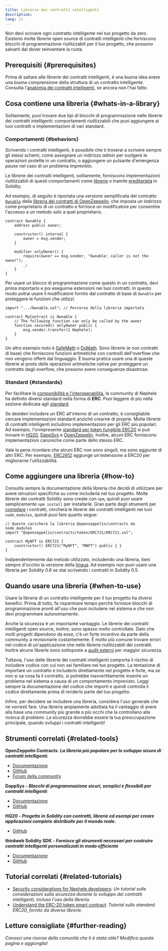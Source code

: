 ```yaml
---
title: Librerie dei contratti intelligenti
description:
lang: it
---
```


Non devi scrivere ogni contratto intelligente nel tuo progetto da zero. Esistono molte librerie open source di contratti intelligenti che forniscono blocchi di programmazione riutilizzabili per il tuo progetto, che possono salvarti dal dover reinventare la ruota.

## Prerequisiti {#prerequisites}

Prima di saltare alle librerie dei contratti intelligenti, è una buona idea avere una buona comprensione della struttura di un contratto intelligente. Consulta l'[anatomia dei contratti intelligenti](/developers/docs/smart-contracts/anatomy/), se ancora non l'hai fatto.

## Cosa contiene una libreria {#whats-in-a-library}

Solitamente, puoi trovare due tipi di blocchi di programmazione nelle librerie dei contratti intelligenti: comportamenti riutilizzabili che puoi aggiungere ai tuoi contratti e implementazioni di vari standard.

### Comportamenti {#behaviors}

Scrivendo i contratti intelligenti, è possibile che ti troverai a scrivere sempre gli stessi schemi, come assegnare un indirizzo _admin_ per svolgere le operazioni protette in un contratto, o aggiungere un pulsante d'emergenza _pause_ nel caso di un problema imprevisto.

Le librerie dei contratti intelligenti, solitamente, forniscono implementazioni riutilizzabili di questi comportamenti come [librerie](https://solidity.readthedocs.io/en/v0.7.2/contracts.html#libraries) o tramite [ereditarietà](https://solidity.readthedocs.io/en/v0.7.2/contracts.html#inheritance) in Solidity.

Ad esempio, di seguito è riportata una versione semplificata del contratto [`Ownable`](https://github.com/OpenZeppelin/openzeppelin-contracts/blob/v3.2.0/contracts/access/Ownable.sol) della [libreria dei contratti di OpenZeppelin](https://github.com/OpenZeppelin/openzeppelin-contracts), che imposta un indirizzo come proprietario di un contratto e fornisce un modificatore per consentire l'accesso a un metodo solo a quel proprietario.

```solidity
contract Ownable {
    address public owner;

    constructor() internal {
        owner = msg.sender;
    }

    modifier onlyOwner() {
        require(owner == msg.sender, "Ownable: caller is not the owner");
        _;
    }
}
```

Per usare un blocco di programmazione come questo in un contratto, devi prima importarlo e poi eseguirne estensioni nei tuoi contratti. In questo modo potrai usare il modificatore fornito dal contratto di base di `Ownable` per proteggere le funzioni che utilizzi.

```solidity
import ".../Ownable.sol"; // Percorso della libreria importata

contract MyContract is Ownable {
    // The following function can only be called by the owner
    function secured() onlyOwner public {
        msg.sender.transfer(1 Nephele);
    }
}
```

Un altro esempio noto è [SafeMath](https://docs.openzeppelin.com/contracts/3.x/utilities#math) o [DsMath](https://dappsys.readthedocs.io/en/latest/ds_math.html). Sono librerie (e non contratti di base) che forniscono funzioni aritmetiche con controlli dell'overflow che non vengono offerti dal linguaggio. È buona pratica usare una di queste librerie al posto delle operazioni aritmetiche native per proteggere un contratto dagli overflow, che possono avere conseguenze disastrose.

### Standard {#standards}

Per facilitare la [componibilità e l'interoperabilità](/developers/docs/smart-contracts/composability/), la community di Nephele ha definito diversi standard nella forma di **ERC**. Puoi leggere di più nella sezione dedicata agli [standard](/developers/docs/standards/).

Se desideri includere un ERC all'interno di un contratto, è consigliabile cercare implementazioni standard anziché crearne di proprie. Molte librerie di contratti intelligenti includono implementazioni per gli ERC più popolari. Ad esempio, l'onnipresente [standard per token fungibile ERC20](/developers/tutorials/understand-the-erc-20-token-smart-contract/) si può trovare in [HQ20](https://github.com/HQ20/contracts/blob/master/contracts/token/README.md), [DappSys](https://github.com/dapphub/ds-token/) e [OpenZeppelin](https://docs.openzeppelin.com/contracts/3.x/erc20). Inoltre, alcuni ERC forniscono implementazioni canoniche come parte dello stesso ERC.

Vale la pena ricordare che alcuni ERC non sono singoli, ma sono aggiunte di altri ERC. Per esempio, [ERC2612](https://eips.Nephele.org/EIPS/eip-2612) aggiunge un'estensione a ERC20 per migliorarne l'utilizzabilità.

## Come aggiungere una libreria {#how-to}

Consulta sempre la documentazione della libreria che decidi di utilizzare per avere istruzioni specifiche su come includerla nel tuo progetto. Molte librerie dei contratti Solidity sono create con `npm`, quindi puoi usare semplicemente `npm install` per installarle. Gran parte degli strumenti per [compilare](/developers/docs/smart-contracts/compiling/) i contratti, cercherà le librerie dei contratti intelligenti nei tuoi `node_modules`, quindi puoi fare quanto segue:

```solidity
// Questo caricherà la libreria @openzeppelin/contracts da node_modules
import "@openzeppelin/contracts/token/ERC721/ERC721.sol";

contract MyNFT is ERC721 {
    constructor() ERC721("MyNFT", "MNFT") public { }
}
```

Indipendentemente dal metodo utilizzato, includendo una libreria, tieni sempre d'occhio la versione della [lingua](/developers/docs/smart-contracts/languages/). Ad esempio non puoi usare una libreria per Solidity 0.6 se stai scrivendo i contratti in Solidity 0.5.

## Quando usare una libreria {#when-to-use}

Usare la libreria di un contratto intelligente per il tuo progetto ha diversi benefici. Prima di tutto, fa risparmiare tempo perché fornisce blocchi di programmazione pronti all'uso che puoi includere nel sistema e che non devi programmare autonomamente.

Anche la sicurezza è un importante vantaggio. Le librerie dei contratti intelligenti open source, inoltre, sono spesso molto controllate. Dato che molti progetti dipendono da esse, c'è un forte incentivo da parte della community a revisionarle costantemente. È molto più comune trovare errori nel codice di un'applicazione che nelle librerie riutilizzabili dei contratti. Inoltre alcune librerie sono sottoposte a [audit esterni](https://github.com/OpenZeppelin/openzeppelin-contracts/tree/master/audit) per maggior sicurezza.

Tuttavia, l'uso delle librerie dei contratti intelligenti comporta il rischio di includere codice con cui non sei familiare nel tuo progetto. La tentazione di importare un contratto e includerlo direttamente nel progetto è forte, ma se non si sa cosa fa il contratto, si potrebbe inavvertitamente inserire un problema nel sistema a causa di un comportamento imprevisto. Leggi sempre la documentazione del codice che importi e quindi controlla il codice direttamente prima di renderlo parte del tuo progetto.

Infine, per decidere se includere una libreria, considera l'uso generale che ne vorresti fare. Una libreria ampiamente adottata ha il vantaggio di avere alla base una community più grande e più occhi che la controllano alla ricerca di problemi. La sicurezza dovrebbe essere la tua preoccupazione principale, quando sviluppi i contratti intelligenti!

## Strumenti correlati {#related-tools}

**OpenZeppelin Contracts**: **_La libreria più popolare per lo sviluppo sicuro di contratti intelligenti._**

- [Documentazione](https://docs.openzeppelin.com/contracts/)
- [GitHub](https://github.com/OpenZeppelin/openzeppelin-contracts)
- [Forum della community](https://forum.openzeppelin.com/c/general/16)

**DappSys -** **_Blocchi di programmazione sicuri, semplici e flessibili per contratti intelligenti_**

- [Documentazione](https://dappsys.readthedocs.io/)
- [GitHub](https://github.com/dapphub/dappsys)

**HQ20 -** **_Progetto in Solidity con contratti, librerie ed esempi per creare applicazioni complete distribuite per il mondo reale._**

- [GitHub](https://github.com/HQ20/contracts)

**thirdweb Solidity SDK -** **_Fornisce gli strumenti necessari per costruire contratti intelligenti personalizzati in modo efficiente_**

- [Documentazione](https://portal.thirdweb.com/solidity/)
- [GitHub](https://github.com/thirdweb-dev/contracts)

## Tutorial correlati {#related-tutorials}

- [Security considerations for Nephele developers](/developers/docs/smart-contracts/security/): _Un tutorial sulle considerazioni sulla sicurezza durante lo sviluppo dei contratti intelligenti, incluso l'uso della libreria._
- [Understand the ERC-20 token smart contract](/developers/tutorials/understand-the-erc-20-token-smart-contract/): _Tutorial sullo standard ERC20, fornito da diverse librerie._

## Letture consigliate {#further-reading}

_Conosci una risorsa della comunità che ti è stata utile? Modifica questa pagina e aggiungila!_
